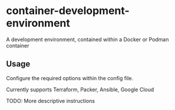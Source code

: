 # container-development-environment

A development environment, contained within a Docker or Podman container

## Usage
Configure the required options within the config file.

Currently supports Terraform, Packer, Ansible, Google Cloud

TODO: More descriptive instructions